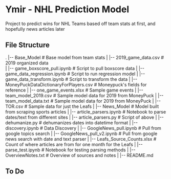 # Ymir - NHL Prediction Model

Project to predict wins for NHL Teams based off team stats at first, and hopefully news articles later

## File Structure

.
|-- Base_Model                                 # Base model from team stats
|	|-- 2019_game_data.csv			   # 2019 organized data	
|	|-- game_boxscore_pull.ipynb		   # Script to pull boxscore data 
|	|-- game_data_regression.ipynb		   # Script to run regression model
|	|-- game_data_transform.ipynb              # Script to transform the data
|	|-- MoneyPuckDataDictionaryForPlayers.csv  # Moneypuck's fields for reference
|	|-- one_game_events.xlsx		   # Sample game events
|	|-- team_model_2019.csv			   # Sample model data for 2019 from MoneyPuck
|	|-- team_model_data.txt			   # Sample model data for 2019 from MoneyPuck
|	|-- TOR.csv				   # Sample data for just the Leafs
|
|-- News_Model                                 # Model built from scraping sports articles
|	|-- article_parsers.ipynb		   # Notebook to parse dates/text from different sites
|	|-- article_parsers.py			   # Script of above
|	|-- dehumanize.py			   # dehumanizes dates into datetime format
|	|-- discovery.ipynb			   # Data Discovery
|	|-- GoogleNews_pull.ipynb		   # Pull from google topics search
|	|-- GoogleNews_pull_v2.ipynb		   # Pull from google news search with date and text parser
|	|-- Leafs_Source_Counts.xlsx		   # Count of where articles are from for one month for the Leafs
|	|-- parse_test.ipynb                       # Notebook for testing parsing methods 
|
|-- OverviewNotes.txt                          # Overview of sources and notes
|
|-- README.md


## To Do



